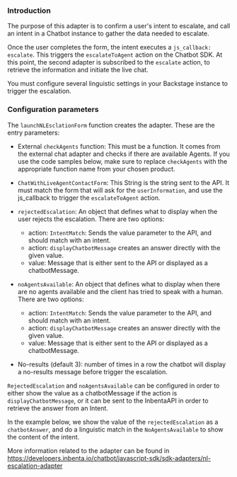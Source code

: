
### Introduction
The purpose of this adapter is to confirm a user's intent to escalate, and call an intent in a Chatbot instance to gather the data needed to escalate.

Once the user completes the form, the intent executes a `js_callback: escalate`. This triggers the `escalateToAgent` action on the Chatbot SDK. At this point, the second adapter is subscribed to the `escalate` action, to retrieve the information and initiate the live chat.

You must configure several linguistic settings in your Backstage instance to trigger the escalation.

### Configuration parameters

The ```launchNLEsclationForm``` function creates the adapter. These are the entry parameters:

- External `checkAgents` function: This must be a function. It comes from the external chat adapter and checks if there are available Agents. If you use the code samples below, make sure to replace `checkAgents` with the appropriate function name from your chosen product.

- `ChatWithLiveAgentContactForm`: This String is the string sent to the API. It must match the form that will ask for the `userInformation`, and use the js_callback to trigger the `escalateToAgent` action.

- `rejectedEscalation`: An object that defines what to display when the user rejects the escalation. There are two options: 
    - action: `IntentMatch`: Sends the value parameter to the API, and should match with an intent.
    - action: `displayChatbotMessage` creates an answer directly with the given value.
    - value: Message that is either sent to the API or displayed as a chatbotMessage.
    
- `noAgentsAvailable`: An object that defines what to display when there are no agents available and the client has tried to speak with a human. There are two options:
  - action: `IntentMatch`: Sends the value parameter to the API, and should match with an intent.
  - action: `displayChatbotMessage` creates an answer directly with the given value.
  - value: Message that is either sent to the API or displayed as a chatbotMessage.

- No-results (default 3): number of times in a row the chatbot will display a no-results message before trigger the escalation.

`RejectedEscalation` and `noAgentsAvailable`  can be configured in order to either show the value as a chatbotMessage if the action is ```displayChatbotMessage```, or it can be sent to the InbentaAPI in order to retrieve the answer from an Intent.

In the example below, we show the value of the `rejectedEscalation` as a `chatbotAnswer`, and do a linguistic match in the `NoAgentsAvailable` to show the content of the intent.

More information related to the adapter can be found in https://developers.inbenta.io/chatbot/javascript-sdk/sdk-adapters/nl-escalation-adapter
